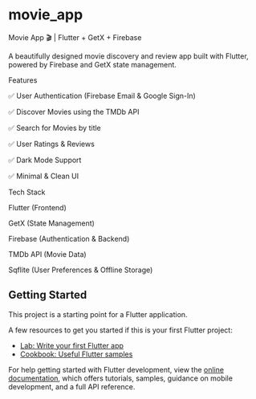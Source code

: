 # movie_app

Movie App 🎬 | Flutter + GetX + Firebase

A beautifully designed movie discovery and review app built with Flutter, powered by Firebase and GetX state management.

Features

✅ User Authentication (Firebase Email & Google Sign-In)

✅ Discover Movies using the TMDb API

✅ Search for Movies by title

✅ User Ratings & Reviews

✅ Dark Mode Support

✅ Minimal & Clean UI

Tech Stack

Flutter (Frontend)

GetX (State Management)

Firebase (Authentication & Backend)

TMDb API (Movie Data)

Sqflite (User Preferences & Offline Storage)

## Getting Started

This project is a starting point for a Flutter application.

A few resources to get you started if this is your first Flutter project:

- [Lab: Write your first Flutter app](https://docs.flutter.dev/get-started/codelab)
- [Cookbook: Useful Flutter samples](https://docs.flutter.dev/cookbook)

For help getting started with Flutter development, view the
[online documentation](https://docs.flutter.dev/), which offers tutorials,
samples, guidance on mobile development, and a full API reference.
